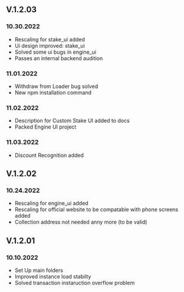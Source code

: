 
## **V.1.2.03** 
### 10.30.2022
- Rescaling for stake_ui added
- Ui design improved: stake_ui
- Solved some ui bugs in engine_ui
- Passes an internal backend audition
### 11.01.2022
- Withdraw from Loader bug solved
- New npm installation command
### 11.02.2022
- Description for Custom Stake UI added to docs
- Packed Engine UI project
### 11.03.2022
- Discount Recognition added

## **V.1.2.02** 
### 10.24.2022
- Rescaling for engine_ui added
- Rescaling for official website to be compatable with phone screens added
- Collection address not needed anny more (to be valid)

## **V.1.2.01** 
### 10.10.2022
- Set Up main folders
- Improved instance load stabilty
- Solved transaction instaruction overflow problem
